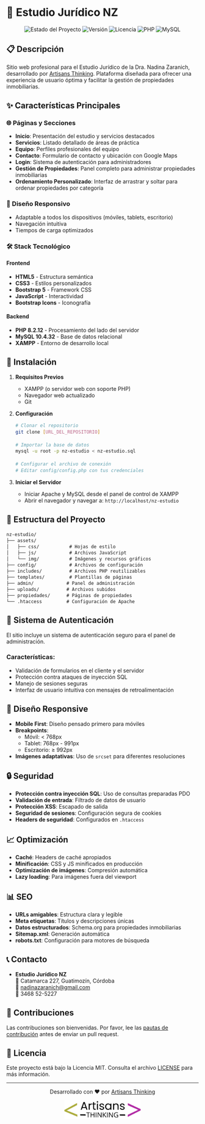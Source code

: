 # 🏢 Estudio Jurídico NZ

<div align="center">
  <img src="https://img.shields.io/badge/Status-En%20Desarrollo-brightgreen" alt="Estado del Proyecto">
  <img src="https://img.shields.io/badge/Version-1.0.0-blue" alt="Versión">
  <img src="https://img.shields.io/badge/Licencia-MIT-green" alt="Licencia">
  <img src="https://img.shields.io/badge/PHP-8.2.12-purple" alt="PHP">
  <img src="https://img.shields.io/badge/MySQL-10.4.32-orange" alt="MySQL">
</div>

## 📋 Descripción
Sitio web profesional para el Estudio Jurídico de la Dra. Nadina Zaranich, desarrollado por [Artisans Thinking](https://artisanthinking.com). Plataforma diseñada para ofrecer una experiencia de usuario óptima y facilitar la gestión de propiedades inmobiliarias.

## ✨ Características Principales

### 🌐 Páginas y Secciones
- **Inicio**: Presentación del estudio y servicios destacados
- **Servicios**: Listado detallado de áreas de práctica
- **Equipo**: Perfiles profesionales del equipo
- **Contacto**: Formulario de contacto y ubicación con Google Maps
- **Login**: Sistema de autenticación para administradores
- **Gestión de Propiedades**: Panel completo para administrar propiedades inmobiliarias
- **Ordenamiento Personalizado**: Interfaz de arrastrar y soltar para ordenar propiedades por categoría

### 📱 Diseño Responsivo
- Adaptable a todos los dispositivos (móviles, tablets, escritorio)
- Navegación intuitiva
- Tiempos de carga optimizados

### 🛠️ Stack Tecnológico

#### Frontend
- **HTML5** - Estructura semántica
- **CSS3** - Estilos personalizados
- **Bootstrap 5** - Framework CSS
- **JavaScript** - Interactividad
- **Bootstrap Icons** - Iconografía

#### Backend
- **PHP 8.2.12** - Procesamiento del lado del servidor
- **MySQL 10.4.32** - Base de datos relacional
- **XAMPP** - Entorno de desarrollo local

## 🚀 Instalación

1. **Requisitos Previos**
   - XAMPP (o servidor web con soporte PHP)
   - Navegador web actualizado
   - Git

2. **Configuración**
   ```bash
   # Clonar el repositorio
   git clone [URL_DEL_REPOSITORIO]
   
   # Importar la base de datos
   mysql -u root -p nz-estudio < nz-estudio.sql
   
   # Configurar el archivo de conexión
   # Editar config/config.php con tus credenciales
   ```

3. **Iniciar el Servidor**
   - Iniciar Apache y MySQL desde el panel de control de XAMPP
   - Abrir el navegador y navegar a: `http://localhost/nz-estudio`

## 🎨 Estructura del Proyecto

```
nz-estudio/
├── assets/
│   ├── css/           # Hojas de estilo
│   ├── js/            # Archivos JavaScript
│   └── img/           # Imágenes y recursos gráficos
├── config/            # Archivos de configuración
├── includes/          # Archivos PHP reutilizables
├── templates/         # Plantillas de páginas
├── admin/            # Panel de administración
├── uploads/          # Archivos subidos
├── propiedades/      # Páginas de propiedades
└── .htaccess         # Configuración de Apache
```

## 🔐 Sistema de Autenticación

El sitio incluye un sistema de autenticación seguro para el panel de administración.

### Características:
- Validación de formularios en el cliente y el servidor
- Protección contra ataques de inyección SQL
- Manejo de sesiones seguras
- Interfaz de usuario intuitiva con mensajes de retroalimentación

## 📱 Diseño Responsive

- **Mobile First**: Diseño pensado primero para móviles
- **Breakpoints**:
  - Móvil: < 768px
  - Tablet: 768px - 991px
  - Escritorio: ≥ 992px
- **Imágenes adaptativas**: Uso de `srcset` para diferentes resoluciones

## 🔒 Seguridad

- **Protección contra inyección SQL**: Uso de consultas preparadas PDO
- **Validación de entrada**: Filtrado de datos de usuario
- **Protección XSS**: Escapado de salida
- **Seguridad de sesiones**: Configuración segura de cookies
- **Headers de seguridad**: Configurados en `.htaccess`

## 📈 Optimización

- **Caché**: Headers de caché apropiados
- **Minificación**: CSS y JS minificados en producción
- **Optimización de imágenes**: Compresión automática
- **Lazy loading**: Para imágenes fuera del viewport

## 📊 SEO

- **URLs amigables**: Estructura clara y legible
- **Meta etiquetas**: Títulos y descripciones únicas
- **Datos estructurados**: Schema.org para propiedades inmobiliarias
- **Sitemap.xml**: Generación automática
- **robots.txt**: Configuración para motores de búsqueda

## 📞 Contacto

- **Estudio Jurídico NZ**  
  📍 Catamarca 227, Guatimozín, Córdoba  
  📧 nadinazaranich@gmail.com  
  📱 3468 52-5227

## 🤝 Contribuciones

Las contribuciones son bienvenidas. Por favor, lee las [pautas de contribución](CONTRIBUTING.md) antes de enviar un pull request.

## 📄 Licencia

Este proyecto está bajo la Licencia MIT. Consulta el archivo [LICENSE](LICENSE) para más información.

---
<div align="center">
  <p>Desarrollado con ❤️ por <a href="https://artisanthinking.com">Artisans Thinking</a></p>
  <img src="assets/img/Logo_Artisans.webp" alt="Artisans Thinking Logo" width="200">
</div>
